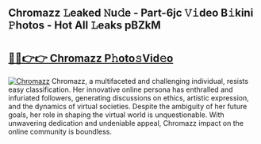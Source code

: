 ## Chromazz 𝙻eaked 𝙽u𝚍e - Part-6jc 𝚅𝚒deo B𝚒kini 𝙿hotos - Hot All 𝙻eaks pBZkM

# <h2><a href="http://ld78svw.urlbe.top/?page=Chromazz">🔗🔗👉👉 Chromazz P𝚑oto𝚜Vid𝚎o</a></h2>

[![Chromazz](https://i.imgur.com/eBuTRDB.gif)](http://ld78svw.urlbe.top/?page=Chromazz)
Chromazz, a multifaceted and challenging individual, resists easy classification. Her innovative online persona has enthralled and infuriated followers, generating discussions on ethics, artistic expression, and the dynamics of virtual societies. Despite the ambiguity of her future goals, her role in shaping the virtual world is unquestionable. With unwavering dedication and undeniable appeal, Chromazz impact on the online community is boundless.
